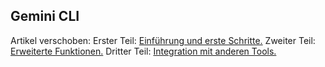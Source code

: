 ## Gemini CLI
Artikel verschoben:
Erster Teil:
[Einführung und erste Schritte.](gemini-cli/gemini-cli-1.md)
Zweiter Teil:
[Erweiterte Funktionen.](gemini-cli/gemini-cli-2.md)
Dritter Teil:
[Integration mit anderen Tools.](gemini-cli/gemini-cli-3.md)